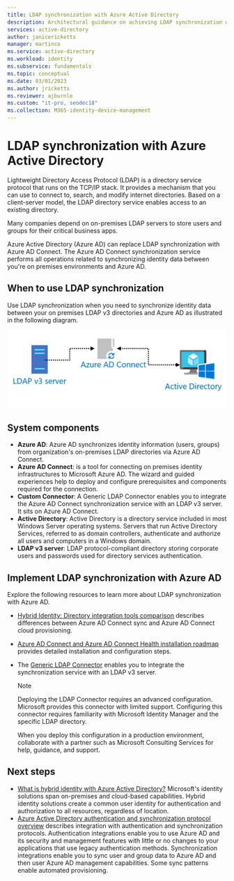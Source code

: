 ```yaml
---
title: LDAP synchronization with Azure Active Directory
description: Architectural guidance on achieving LDAP synchronization with Azure Active Directory.
services: active-directory
author: janicericketts
manager: martinco
ms.service: active-directory
ms.workload: identity
ms.subservice: fundamentals
ms.topic: conceptual
ms.date: 03/01/2023
ms.author: jricketts
ms.reviewer: ajburnle
ms.custom: "it-pro, seodec18"
ms.collection: M365-identity-device-management
---
```

# LDAP synchronization with Azure Active Directory

Lightweight Directory Access Protocol (LDAP) is a directory service protocol that runs on the TCP/IP stack. It provides a mechanism that you can use to connect to, search, and modify internet directories. Based on a client-server model, the LDAP directory service enables access to an existing directory. 

Many companies depend on on-premises LDAP servers to store users and groups for their critical business apps.

Azure Active Directory (Azure AD) can replace LDAP synchronization with Azure AD Connect. The Azure AD Connect synchronization service performs all operations related to synchronizing identity data between you're on premises environments and Azure AD.

## When to use LDAP synchronization

Use LDAP synchronization when you need to synchronize identity data between your on premises LDAP v3 directories and Azure AD as illustrated in the following diagram.

![architectural diagram](./media/authentication-patterns/ldap-sync.png)

## System components

* **Azure AD**: Azure AD synchronizes identity information (users, groups) from organization's on-premises LDAP directories via Azure AD Connect.
* **Azure AD Connect**: is a tool for connecting on premises identity infrastructures to Microsoft Azure AD. The wizard and guided experiences help to deploy and configure prerequisites and components required for the connection.
* **Custom Connector**: A Generic LDAP Connector enables you to integrate the Azure AD Connect synchronization service with an LDAP v3 server. It sits on Azure AD Connect.
* **Active Directory**: Active Directory is a directory service included in most Windows Server operating systems. Servers that run Active Directory Services, referred to as domain controllers, authenticate and authorize all users and computers in a Windows domain.
* **LDAP v3 server**: LDAP protocol-compliant directory storing corporate users and passwords used for directory services authentication.

## Implement LDAP synchronization with Azure AD

Explore the following resources to learn more about LDAP synchronization with Azure AD.

* [Hybrid Identity: Directory integration tools comparison](../hybrid/plan-hybrid-identity-design-considerations-tools-comparison.md) describes differences between Azure AD Connect sync and Azure AD Connect cloud provisioning.
* [Azure AD Connect and Azure AD Connect Health installation roadmap](../hybrid/how-to-connect-install-roadmap.md) provides detailed installation and configuration steps.
* The [Generic LDAP Connector](/microsoft-identity-manager/reference/microsoft-identity-manager-2016-connector-genericldap) enables you to integrate the synchronization service with an LDAP v3 server.

   > [!NOTE]
   > Deploying the LDAP Connector requires an advanced configuration. Microsoft provides this connector with limited support. Configuring this connector requires familiarity with Microsoft Identity Manager and the specific LDAP directory.
   >
   > When you deploy this configuration in a production environment, collaborate with a partner such as Microsoft Consulting Services for help, guidance, and support.

## Next steps

* [What is hybrid identity with Azure Active Directory?](../../active-directory/hybrid/whatis-hybrid-identity.md) Microsoft's identity solutions span on-premises and cloud-based capabilities. Hybrid identity solutions create a common user identity for authentication and authorization to all resources, regardless of location.
* [Azure Active Directory authentication and synchronization protocol overview](auth-sync-overview.md) describes integration with authentication and synchronization protocols. Authentication integrations enable you to use Azure AD and its security and management features with little or no changes to your applications that use legacy authentication methods. Synchronization integrations enable you to sync user and group data to Azure AD and then user Azure AD management capabilities. Some sync patterns enable automated provisioning.
